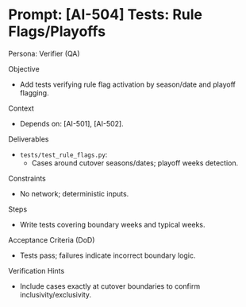 # Prompt: [AI-504] Tests: Rule Flags/Playoffs

Persona: Verifier (QA)

Objective
- Add tests verifying rule flag activation by season/date and playoff flagging.

Context
- Depends on: [AI-501], [AI-502].

Deliverables
- `tests/test_rule_flags.py`:
  - Cases around cutover seasons/dates; playoff weeks detection.

Constraints
- No network; deterministic inputs.

Steps
- Write tests covering boundary weeks and typical weeks.

Acceptance Criteria (DoD)
- Tests pass; failures indicate incorrect boundary logic.

Verification Hints
- Include cases exactly at cutover boundaries to confirm inclusivity/exclusivity.

